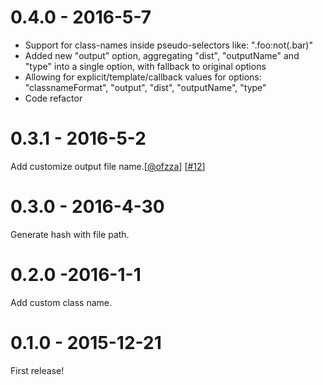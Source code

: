 # 0.4.0 - 2016-5-7

- Support for class-names inside pseudo-selectors like: ".foo:not(.bar)"
- Added new "output" option, aggregating "dist", "outputName" and "type" into a single option, with fallback to original options
- Allowing for explicit/template/callback values for options: "classnameFormat", "output", "dist", "outputName", "type"
- Code refactor

# 0.3.1 - 2016-5-2

Add customize output file name.[[@ofzza](https://github.com/ofzza)] [[#12](https://github.com/ctxhou/postcss-hash-classname/issues/12)]

# 0.3.0 - 2016-4-30

Generate hash with file path.

# 0.2.0 -2016-1-1

Add custom class name.

# 0.1.0 - 2015-12-21

First release!
